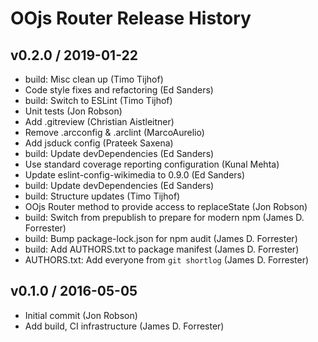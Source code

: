 # OOjs Router Release History
## v0.2.0 / 2019-01-22
* build: Misc clean up (Timo Tijhof)
* Code style fixes and refactoring (Ed Sanders)
* build: Switch to ESLint (Timo Tijhof)
* Unit tests (Jon Robson)
* Add .gitreview (Christian Aistleitner)
* Remove .arcconfig & .arclint (MarcoAurelio)
* Add jsduck config (Prateek Saxena)
* build: Update devDependencies (Ed Sanders)
* Use standard coverage reporting configuration (Kunal Mehta)
* Update eslint-config-wikimedia to 0.9.0 (Ed Sanders)
* build: Update devDependencies (Ed Sanders)
* build: Structure updates (Timo Tijhof)
* OOjs Router method to provide access to replaceState (Jon Robson)
* build: Switch from prepublish to prepare for modern npm (James D. Forrester)
* build: Bump package-lock.json for npm audit (James D. Forrester)
* build: Add AUTHORS.txt to package manifest (James D. Forrester)
* AUTHORS.txt: Add everyone from `git shortlog` (James D. Forrester)

## v0.1.0 / 2016-05-05
* Initial commit (Jon Robson)
* Add build, CI infrastructure (James D. Forrester)
